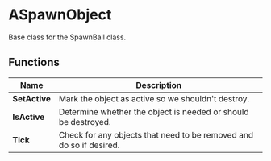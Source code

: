 # ASpawnObject

Base class for the SpawnBall class.

## Functions
Name     |   Description
-----------|--------
**SetActive**       | Mark the object as active so we shouldn't destroy.
**IsActive**       | Determine whether the object is needed or should be destroyed.
**Tick**       | Check for any objects that need to be removed and do so if desired.
